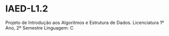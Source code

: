 # IAED-L1.2

Projeto de Introdução aos Algoritmos e Estrutura de Dados. Licenciatura 1º Ano, 2º Semestre
Linguagem: C
